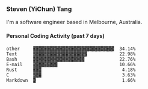 ### Steven (YiChun) Tang

I'm a software engineer based in Melbourne, Australia.

#### Personal Coding Activity (past 7 days)
```
other     ▓▓▓▓▓▓▓▓▓▓▓▓▓▓▓▓▓▓▓▓▓▓▓▓▓▓▓▓▓▓  34.14%
Text      ▓▓▓▓▓▓▓▓▓▓▓▓▓▓▓▓▓▓▓▓            22.98%
Bash      ▓▓▓▓▓▓▓▓▓▓▓▓▓▓▓▓▓▓▓             22.76%
E-mail    ▓▓▓▓▓▓▓▓▓                       10.66%
Rust      ▓▓▓                              4.18%
C         ▓▓▓                              3.63%
Markdown  ▓                                1.66%
```
